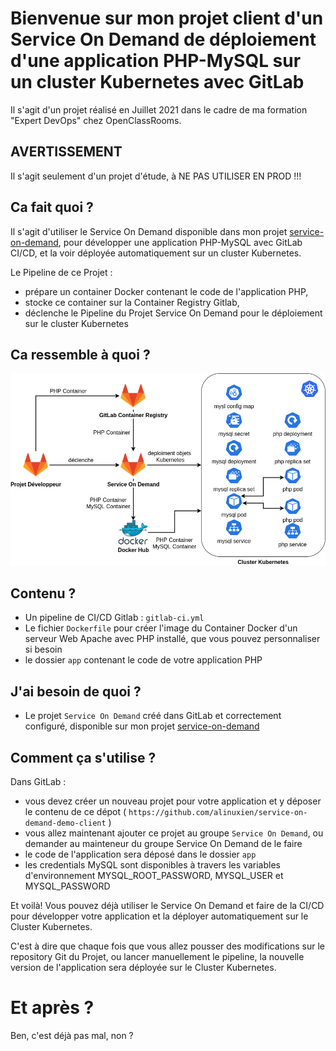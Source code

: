 # Bienvenue sur mon projet client d'un Service On Demand de déploiement d'une application PHP-MySQL sur un cluster Kubernetes avec GitLab
Il s'agit d'un projet réalisé en Juillet 2021 dans le cadre de ma formation "Expert DevOps" chez OpenClassRooms.

## AVERTISSEMENT
Il s'agit seulement d'un projet d'étude, à NE PAS UTILISER EN PROD  !!!

## Ca fait quoi ?
Il s'agit d'utiliser le Service On Demand disponible dans mon projet [service-on-demand](https://github.com/alinuxien/service-on-demand), pour développer une application PHP-MySQL avec GitLab CI/CD, et la voir déployée automatiquement sur un cluster Kubernetes.

Le Pipeline de ce Projet : 
- prépare un container Docker contenant le code de l'application PHP, 
- stocke ce container sur la Container Registry Gitlab, 
- déclenche le Pipeline du Projet Service On Demand pour le déploiement sur le cluster Kubernetes

## Ca ressemble à quoi ?
![Vue d'ensemble du Processus du Service On Demand](https://github.com/alinuxien/service-on-demand/blob/master/Service%20On%20Demand.png)

## Contenu ?
- Un pipeline de CI/CD Gitlab : `gitlab-ci.yml` 
- Le fichier `Dockerfile` pour créer l'image du Container Docker d'un serveur Web Apache avec PHP installé, que vous pouvez personnaliser si besoin
- le dossier `app` contenant le code de votre application PHP
 
## J'ai besoin de quoi ?
- Le projet `Service On Demand` créé dans GitLab et correctement configuré, disponible sur mon projet [service-on-demand](https://github.com/alinuxien/service-on-demand)

## Comment ça s'utilise ?
Dans GitLab :
- vous devez créer un nouveau projet pour votre application et y déposer le contenu de ce dépot ( `https://github.com/alinuxien/service-on-demand-demo-client` )
- vous allez maintenant ajouter ce projet au groupe `Service On Demand`, ou demander au mainteneur du groupe Service On Demand de le faire
- le code de l'application sera déposé dans le dossier `app`
- les credentials MySQL sont disponibles à travers les variables d'environnement MYSQL_ROOT_PASSWORD, MYSQL_USER et MYSQL_PASSWORD

Et voilà! Vous pouvez déjà utiliser le Service On Demand et faire de la CI/CD pour développer votre application et la déployer automatiquement sur le Cluster Kubernetes.

C'est à dire que chaque fois que vous allez pousser des modifications sur le repository Git du Projet, ou lancer manuellement le pipeline, la nouvelle version de l'application sera déployée sur le Cluster Kubernetes.

# Et après ?
Ben, c'est déjà pas mal, non ?
